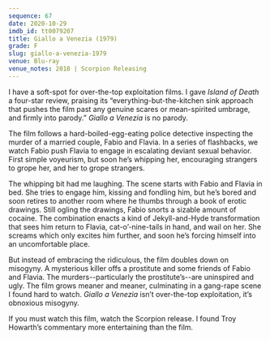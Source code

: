 ```yaml
---
sequence: 67
date: 2020-10-29
imdb_id: tt0079207
title: Giallo a Venezia (1979)
grade: F
slug: giallo-a-venezia-1979
venue: Blu-ray
venue_notes: 2018 | Scorpion Releasing
---
```


I have a soft-spot for over-the-top exploitation films. I gave <span data-imdb-id="tt0188527">_Island of Death_</span> a four-star review, praising its “everything-but-the-kitchen sink approach that pushes the film past any genuine scares or mean-spirited umbrage, and firmly into parody.” _Giallo a Venezia_ is no parody.

<!-- end -->

The film follows a hard-boiled-egg-eating police detective inspecting the murder of a married couple, Fabio and Flavia. In a series of flashbacks, we watch Fabio push Flavia to engage in escalating deviant sexual behavior. First simple voyeurism, but soon he’s whipping her, encouraging strangers to grope her, and her to grope strangers.

The whipping bit had me laughing. The scene starts with Fabio and Flavia in bed. She tries to engage him, kissing and fondling him, but he’s bored and soon retires to another room where he thumbs through a book of erotic drawings. Still ogling the drawings, Fabio snorts a sizable amount of cocaine. The combination enacts a kind of Jekyll-and-Hyde transformation that sees him return to Flavia, cat-o’-nine-tails in hand, and wail on her. She screams which only excites him further, and soon he’s forcing himself into an uncomfortable place.

But instead of embracing the ridiculous, the film doubles down on misogyny. A mysterious killer offs a prostitute and some friends of Fabio and Flavia. The murders--particularly the prostitute’s--are uninspired and ugly. The film grows meaner and meaner, culminating in a gang-rape scene I found hard to watch. _Giallo a Venezia_ isn’t over-the-top exploitation, it’s obnoxious misogyny.

If you must watch this film, watch the Scorpion release. I found Troy Howarth’s commentary more entertaining than the film.
